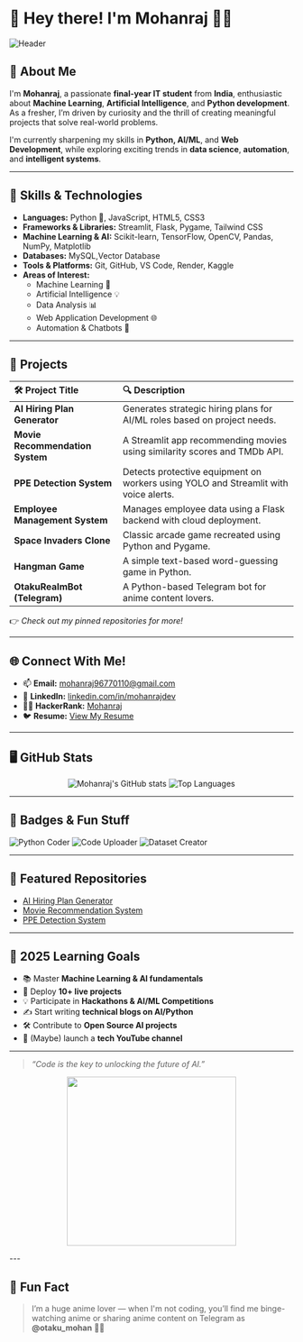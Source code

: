 # 👋 Hey there! I'm Mohanraj 👨‍💻

![Header](https://capsule-render.vercel.app/api?type=waving&color=0:8E2DE2,100:4A00E0&height=200&section=header&text=Welcome%20to%20my%20GitHub!&fontSize=35&fontAlignY=40&desc=Building%20the%20future%20with%20code.&descAlignY=60&animation=fadeIn)

## 📝 About Me

I'm **Mohanraj**, a passionate **final-year IT student** from **India**, enthusiastic about **Machine Learning**, **Artificial Intelligence**, and **Python development**. As a fresher, I’m driven by curiosity and the thrill of creating meaningful projects that solve real-world problems.

I'm currently sharpening my skills in **Python, AI/ML**, and **Web Development**, while exploring exciting trends in **data science**, **automation**, and **intelligent systems**.

---

## 🚀 Skills & Technologies

- **Languages:** Python 🐍, JavaScript, HTML5, CSS3  
- **Frameworks & Libraries:** Streamlit, Flask, Pygame, Tailwind CSS
- **Machine Learning & AI:** Scikit-learn, TensorFlow, OpenCV, Pandas, NumPy, Matplotlib
- **Databases:** MySQL,Vector Database  
- **Tools & Platforms:** Git, GitHub, VS Code, Render, Kaggle
- **Areas of Interest:**  
  - Machine Learning 🤖  
  - Artificial Intelligence 💡  
  - Data Analysis 📊  
  - Web Application Development 🌐  
  - Automation & Chatbots 💬  

---

## 🎯 Projects

| 🛠️ Project Title | 🔍 Description |
|:----------------|:----------------|
| **AI Hiring Plan Generator** | Generates strategic hiring plans for AI/ML roles based on project needs. |
| **Movie Recommendation System** | A Streamlit app recommending movies using similarity scores and TMDb API. |
| **PPE Detection System** | Detects protective equipment on workers using YOLO and Streamlit with voice alerts. |
| **Employee Management System** | Manages employee data using a Flask backend with cloud deployment. |
| **Space Invaders Clone** | Classic arcade game recreated using Python and Pygame. |
| **Hangman Game** | A simple text-based word-guessing game in Python. |
| **OtakuRealmBot (Telegram)** | A Python-based Telegram bot for anime content lovers. |

👉 _Check out my pinned repositories for more!_

---

## 🌐 Connect With Me!

- 📫 **Email:** mohanraj96770110@gmail.com  
- 💼 **LinkedIn:** [linkedin.com/in/mohanrajdev](https://linkedin.com/in/moganraj)  
- 👨‍💻  **HackerRank:** [Mohanraj](https://www.hackerrank.com/profile/mohanraj9677011)  
- 🐦 **Resume:** [View My Resume](https://drive.google.com/file/d/1s5OECPzXPj51-WeXzzS1ye0ikpOX2och/view?usp=sharing)

---

## 🖥️ GitHub Stats

<p align="center">
  <img src="https://github-readme-stats.vercel.app/api?username=lookmohan&show_icons=true&theme=radical" alt="Mohanraj's GitHub stats" />
  <img src="https://github-readme-stats.vercel.app/api/top-langs/?username=lookmohan&layout=compact&theme=radical" alt="Top Languages" />
</p>

---

## 🎉 Badges & Fun Stuff

![Python Coder](https://www.kaggle.com/certification/badges/mohanotaku/30)
![Code Uploader](https://www.kaggle.com/certification/badges/mohanotaku/33)
![Dataset Creator](https://www.kaggle.com/certification/badges/mohanotaku/17)

---

## 📌 Featured Repositories

- [AI Hiring Plan Generator](https://github.com/lookmohan/ai-hiring-plan-generator)
- [Movie Recommendation System](https://github.com/lookmohan/movie-recommendation-system)
- [PPE Detection System](https://github.com/lookmohan/ppe-detection-system)

---

## 🎯 2025 Learning Goals

- 📚 Master **Machine Learning & AI fundamentals**
- 🚀 Deploy **10+ live projects**
- 💡 Participate in **Hackathons & AI/ML Competitions**
- ✍️ Start writing **technical blogs on AI/Python**
- 🛠️ Contribute to **Open Source AI projects**
- 🎥 (Maybe) launch a **tech YouTube channel**

---

> _“Code is the key to unlocking the future of AI.”_

<p align="center">
  <img src="https://media.giphy.com/media/l3vR85PnGsBwu1PFK/giphy.gif" width="300" />
</p>
---

## 📌 Fun Fact

> I’m a huge anime lover — when I'm not coding, you’ll find me binge-watching anime or sharing anime content on Telegram as **@otaku_mohan** 🍜✨

